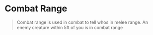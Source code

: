 # Combat Range

> Combat range is used in combat to tell whos in melee range. An enemy creature within 5ft of you is in combat range